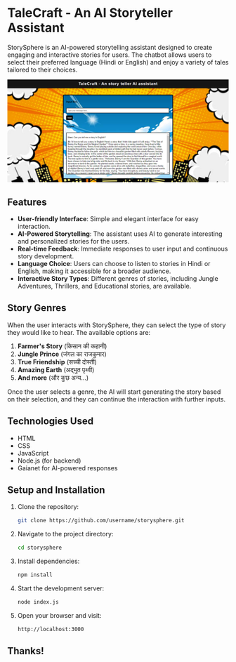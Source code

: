# TaleCraft - An AI Storyteller Assistant

StorySphere is an AI-powered storytelling assistant designed to create engaging and interactive stories for users. The chatbot allows users to select their preferred language (Hindi or English) and enjoy a variety of tales tailored to their choices.

![TaleCraft](Readme.png)

## Features

- **User-friendly Interface**: Simple and elegant interface for easy interaction.
- **AI-Powered Storytelling**: The assistant uses AI to generate interesting and personalized stories for the users.
- **Real-time Feedback**: Immediate responses to user input and continuous story development.
- **Language Choice**: Users can choose to listen to stories in Hindi or English, making it accessible for a broader audience.
- **Interactive Story Types**: Different genres of stories, including Jungle Adventures, Thrillers, and Educational stories, are available.

## Story Genres

When the user interacts with StorySphere, they can select the type of story they would like to hear. The available options are:

1. **Farmer's Story** (किसान की कहानी)
2. **Jungle Prince** (जंगल का राजकुमार)
3. **True Friendship** (सच्ची दोस्ती)
4. **Amazing Earth** (अद्भुत पृथ्वी)
5. **And more** (और कुछ अन्य...)

Once the user selects a genre, the AI will start generating the story based on their selection, and they can continue the interaction with further inputs.

## Technologies Used

- HTML
- CSS
- JavaScript
- Node.js (for backend)
- Gaianet for AI-powered responses

## Setup and Installation

1. Clone the repository:

   ```bash
   git clone https://github.com/username/storysphere.git


2. Navigate to the project directory:

    ```bash 
    cd storysphere

3. Install dependencies:

    ```bash 
    npm install

4. Start the development server:

    ```bash
    node index.js

5. Open your browser and visit:

    ```bash
    http://localhost:3000

## Thanks!